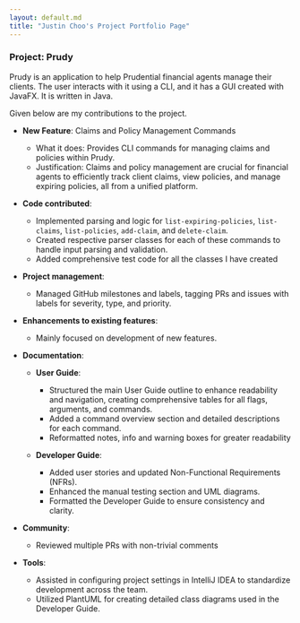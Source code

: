 ```yaml
---
layout: default.md
title: "Justin Choo's Project Portfolio Page"
---
```


### Project: Prudy

Prudy is an application to help Prudential financial agents manage their clients. The user interacts with it using a CLI, and it has a GUI created with JavaFX. It is written in Java.

Given below are my contributions to the project.

* **New Feature**: Claims and Policy Management Commands
  * What it does: Provides CLI commands for managing claims and policies within Prudy. 
  * Justification: Claims and policy management are crucial for financial agents to efficiently track client claims, view policies, and manage expiring policies, all from a unified platform.

* **Code contributed**: 
  * Implemented parsing and logic for `list-expiring-policies`, `list-claims`, `list-policies`, `add-claim`, and `delete-claim`.
  * Created respective parser classes for each of these commands to handle input parsing and validation.
  * Added comprehensive test code for all the classes I have created

* **Project management**:
  * Managed GitHub milestones and labels, tagging PRs and issues with labels for severity, type, and priority.

* **Enhancements to existing features**:
  * Mainly focused on development of new features.


* **Documentation**:
  * **User Guide**:
    * Structured the main User Guide outline to enhance readability and navigation, creating comprehensive tables for all flags, arguments, and commands.
    * Added a command overview section and detailed descriptions for each command.
    * Reformatted notes, info and warning boxes for greater readability
    
  * **Developer Guide**:
    * Added user stories and updated Non-Functional Requirements (NFRs).
    * Enhanced the manual testing section and UML diagrams.
    * Formatted the Developer Guide to ensure consistency and clarity.

* **Community**:
  * Reviewed multiple PRs with non-trivial comments

* **Tools**:
  * Assisted in configuring project settings in IntelliJ IDEA to standardize development across the team.
  * Utilized PlantUML for creating detailed class diagrams used in the Developer Guide.
